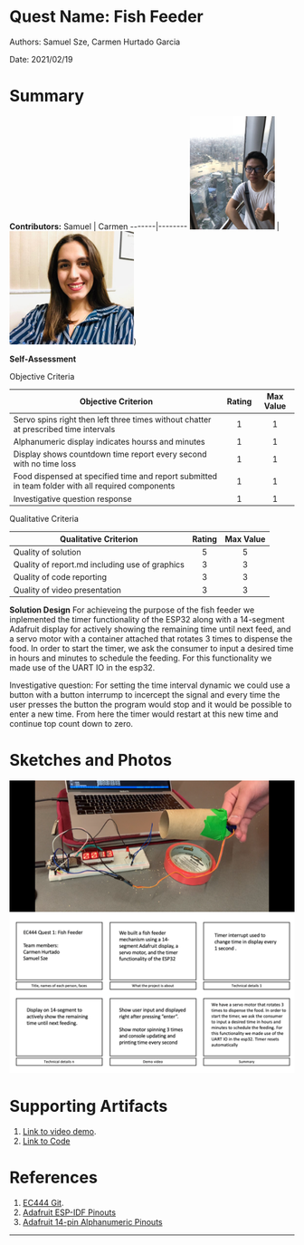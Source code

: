 # Quest Name: Fish Feeder
Authors: Samuel Sze, Carmen Hurtado Garcia

Date: 2021/02/19


# Summary
**Contributors:**
Samuel | Carmen 
-------|--------
<img src="images/samuel.jpg" width="" height="200" /> | <img src="images/carmen.jpg" width="" height = "200" />) 

**Self-Assessment**

Objective Criteria

| Objective Criterion | Rating | Max Value  | 
|---------------------------------------------|:-----------:|:---------:|
| Servo spins right then left three times without chatter at prescribed time intervals | 1 |  1     | 
| Alphanumeric display indicates hourss and minutes | 1 |  1     | 
| Display shows countdown time report every second with no time loss | 1 |  1     | 
| Food dispensed at specified time and report submitted in team folder with all required components | 1  |  1     | 
| Investigative question response | 1 |  1     | 


Qualitative Criteria


| Qualitative Criterion | Rating | Max Value  | 
|---------------------------------------------|:-----------:|:---------:|
| Quality of solution | 5 |  5     | 
| Quality of report.md including use of graphics | 3 |  3     | 
| Quality of code reporting | 3 |  3     | 
| Quality of video presentation | 3 |  3     | 


**Solution Design**
For achieveing the purpose of the fish feeder we inplemented the timer functionality of the ESP32 along with a 14-segment Adafruit display for actively showing the remaining time until next feed, and a servo motor with a container attached that rotates 3 times to dispense the food. In order to start the timer, we ask the consumer to input a desired time in hours and minutes to schedule the feeding. For this functionality we made use of the UART IO in the esp32. 

Investigative question: For setting the time interval dynamic we could use a button with a button interrump to incercept the signal and every time the user presses the button the program would stop and it would be possible to enter a new time. From here the timer would restart at this new time and continue top count down to zero. 


# Sketches and Photos
![Alt text](images/fishfeeder.png?raw=true "Title")
![Alt text](images/storyboard.png?raw=true "Storyboard")


# Supporting Artifacts
1. [Link to video demo](linkhere).
2. [Link to Code](https://github.com/BU-EC444/TeamRocket-Sze-Hurtado/blob/master/quest-1/code/fishtank.c)


# References
1. [EC444 Git](https://github.com/BU-EC444/code-examples).
2. [Adafruit ESP-IDF Pinouts](https://learn.adafruit.com/adafruit-huzzah32-esp32-feather/pinouts)
3. [Adafruit 14-pin Alphanumeric Pinouts](https://learn.adafruit.com/14-segment-alpha-numeric-led-featherwing/usage#library-reference-4-14)
-----


